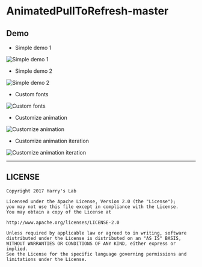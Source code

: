 # AnimatedPullToRefresh-master

## Demo
* Simple demo 1

![Simple demo 1](http://i.imgur.com/9VZF1p8.gif)

* Simple demo 2

![Simple demo 2](http://i.imgur.com/339TOr9.gif)

* Custom fonts

![Custom fonts](http://i.imgur.com/6hKRJSu.gif)

* Customize animation

![Customize animation](http://i.imgur.com/TRaE2Dn.gif)

* Customize animation iteration

![Customize animation iteration](http://i.imgur.com/h3pI43s.gif)

***

## LICENSE
````
Copyright 2017 Harry's Lab

Licensed under the Apache License, Version 2.0 (the "License");
you may not use this file except in compliance with the License.
You may obtain a copy of the License at

http://www.apache.org/licenses/LICENSE-2.0

Unless required by applicable law or agreed to in writing, software
distributed under the License is distributed on an "AS IS" BASIS,
WITHOUT WARRANTIES OR CONDITIONS OF ANY KIND, either express or implied.
See the License for the specific language governing permissions and
limitations under the License.
````
